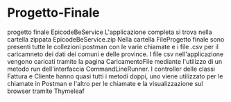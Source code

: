 # Progetto-Finale
progetto finale EpicodeBeService
L'applicazione completa si trova nella cartella zippata EpicodeBeService.zip
Nella cartella FileProgetto finale sono presenti tutte le collezioni postman con le varie chiamate e i file .csv per il caricamneto dei dati dei comuni e delle province.
I file csv nell'applicazione vengono caricati tramite la pagina CaricamentoFile mediante l'utilizzo di un metodo run dell'interfaccia CommandLineRunner.
I controller delle classi Fattura e Cliente hanno quasi tutti i metodi doppi, uno viene utilizzato per le chiamate in Postman e l'altro per le chiamate e la visualizzazione sul browser tramite Thymeleaf
